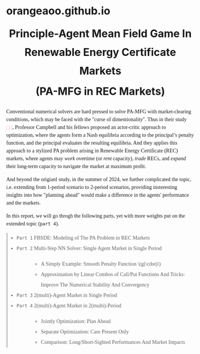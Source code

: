 # orangeaoo.github.io

<head>
  <!-- MathJax CDN -->
  <script src="https://cdn.jsdelivr.net/npm/mathjax@3/es5/tex-mml-chtml.js"></script>
</head>

<body>
  <h1 style="margin: auto; line-height: 50px"> <center>Principle-Agent Mean Field Game In Renewable Energy Certificate Markets</center> </h1>
  <h1 style="margin: auto; line-height: 60px"> <center>(PA-MFG in REC Markets)</center> </h1>
  <p style="line-height: 1.5; font-family: Calibri">
  Conventional numerical solvers are hard pressed to solve PA-MFG with market-clearing conditions, which may be faced with the "curse of dimentionality". Thus in their study <a href="https://doi.org/10.48550/arXiv.2110.01127" style="color: pink; text-decoration: underline;"> [1]</a>, Professor Campbell and his fellows proposed an actor-critic approach to optimization, where the agents form a Nash equilibria according to the principal’s penalty function, and the principal evaluates the resulting equilibria. And they applies this approach to a stylized PA problem arising in Renewable Energy Certificate (REC) markets, where agents may <i>work</i> overtime (or <i>rent</i> capacity), <i>trade</i> RECs, and <i>expand</i> their long-term capacity to navigate the market at maximum profit.
  </p>

  <p style='line-height: 1.5; font-family: Calibri'>
  And beyond the origianl study, in the summer of 2024, we further complicated the topic, i.e. extending from 1-period scenario to 2-period scenarios, providing insteresting insights into how "planning ahead" would make a difference in the agents' performance and the markets. 
  </p>

  <p style="line-height: 1.5; font-family: Calibri;">
  In this report, we will go throgh the following parts, yet with more weights put on the extended topic (<code>part 4</code>).
  </p>

  <blockquote style="border-left: 4px solid #ccc; padding-left: 0px; margin-left: 0; font-family: Calibri; line-height: 2">
    <ul style="list-style-type: disc;">
      <li> <code>Part 1</code> FBSDE: Modeling of The PA Problem in REC Markets </li>
      <li> <code>Part 2</code> Multi-Step NN Solver: Single Agent Market in Single Period</li>
      <ul style="list-style-type: circle; padding-left: 65px;">
          <li> A Simply Example: Smooth Penalty Function \(g(\cdot)\) </li>
          <li> Approximation by Linear Combos of Call/Put Functions And Tricks: Improve The Numerical Stability And Convergency </li> 
      </ul>
      <li> <code>Part 3</code> 2(multi)-Agent Market in Single Period </li>
      <li> <code>Part 4</code> 2(multi)-Agent Market in 2(multi)-Period </li> 
      <ul style="list-style-type: circle; padding-left: 65px;">
        <li> Jointly Optimization: Plan Ahead </li>
        <li> Separate Optimization: Care Present Only </li>
        <li> Comparison: Long/Short-Sighted Performances And Market Impacts
    </ul>
  </blockquote>

</body>
